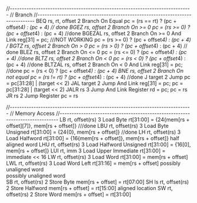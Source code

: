//-----------------------------------------------------------------------------
// Branch
//-----------------------------------------------------------------------------
BEQ     rs, rt, offset  2    Branch On Equal                 pc = (rs == rt) ? (pc + offset*4) : (pc + 4)  // done
BGEZ    rs, offset      2    Branch On >= 0                  pc = (rs >= 0) ? (pc + offset*4) : (pc + 4)   //done
BGEZAL  rs, offset      2    Branch On >= 0 And Link         reg[31] = pc;    ///NOT WORKING
                                                             pc = (rs >= 0) ? (pc + offset*4) : (pc + 4)  /
BGTZ    rs, offset      2    Branch On >  0                  pc = (rs > 0) ? (pc + offset*4) : (pc + 4)   // done
BLEZ    rs, offset      2    Branch On <= 0                  pc = (rs <= 0) ? (pc + offset*4) : (pc + 4)    //done
BLTZ    rs, offset      2    Branch On <  0                  pc = (rs < 0) ? (pc + offset*4) : (pc + 4)     //done
BLTZAL  rs, offset      2    Branch On <  0 And Link         reg[31] = pc;                                  //done
                                                             pc = (rs < 0) ? (pc + offset*4) : (pc + 4)
BNE     rs, offset      2    Branch On not equal             pc = (rs != rt) ? (pc + offset*4) : (pc + 4)   //done
J       target          2    Jump                            pc = pc[31:28] | (target << 2)
JAL     target          2    Jump And Link                   reg[31] = pc; pc = pc[31:28] | (target << 2)
JALR    rs              3    Jump And Link Register          rd = pc; pc = rs
JR      rs              2    Jump Register                   pc = rs 

 


//-----------------------------------------------------------------------------
// Memory Access
//-----------------------------------------------------------------------------
LB      rt, offset(rs)  3    Load Byte                       rt[31:00] = {24{mem[rs + offset][7]}, mem[rs + offset]} ///done
LBU     rt, offset(rs)  3    Load Byte Unsigned              rt[31:00] = {24{0}, mem[rs + offset]} //done
LH      rt, offset(rs)  3    Load Halfword                   rt[31:00] = {16{mem[rs + offset]}, mem[rs + offset]}
                             half aligned word
LHU     rt, offset(rs)  3    Load Halfword Unsigned          rt[31:00] = {16[0], mem[rs + offset]}
LUI     rt, imm         3    Load Upper Immediate            rt[31:00] = immediate << 16
LW      rt, offset(rs)  3    Load Word                       rt[31:00] = mem[rs + offset]
LWL     rt, offset(rs)  3    Load Word Left                  rt[31:16] = mem[rs + offset]
                             possibly unaligned word        
                             possibly unaligned word        
SB      rt, offset(rs)  2    Store Byte                      mem[rs + offset] = rt[07:00]
SH  ls    rt, offset(rs)  2    Store Halfword                  mem[rs + offset] = rt[15:00]
                             aligned location
SW      rt, offset(rs)  2    Store Word                      mem[rs + offset] = rt[31:00]
```
 